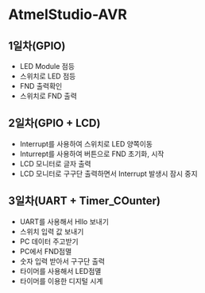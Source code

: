 # AtmelStudio-AVR

## 1일차(GPIO)
- LED Module 점등
- 스위치로 LED 점등
- FND 출력확인
- 스위치로 FND 출력

## 2일차(GPIO + LCD)
- Interrupt를 사용하여 스위치로 LED 양쪽이동
- Inturrept를 사용하여 버튼으로 FND 초기화, 시작 
- LCD 모니터로 글자 출력
- LCD 모니터로 구구단 출력하면서 Interrupt 발생시 잠시 중지 

## 3일차(UART + Timer_COunter)
- UART를 사용해서 Hllo 보내기
- 스위치 입력 값 보내기
- PC 데이터 주고받기
- PC에서 FND점멸 
- 숫자 입력 받아서 구구단 출력
- 타이머를 사용해서 LED점멸
- 타이머를 이용한 디지털 시계
